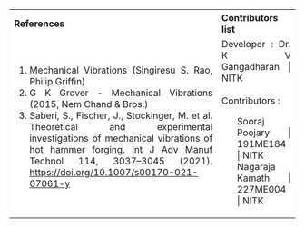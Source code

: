 <table style="text-align:justify;">
  <tr style="background-color: white">
    <th>References</th>
    <th>Contributors list</th>
  </tr>
  <tr style="background-color: white">
<td>
<ol>
<li>Mechanical Vibrations (Singiresu S. Rao, Philip Griffin)</li>
<li>G K Grover - Mechanical Vibrations (2015, Nem Chand & Bros.) </li>
<li>Saberi, S., Fischer, J., Stockinger, M. et al. Theoretical and experimental investigations of mechanical vibrations of hot hammer forging. Int J Adv Manuf Technol 114, 3037–3045 (2021). <a href="https://doi.org/10.1007/s00170-021-07061-y">https://doi.org/10.1007/s00170-021-07061-y</a></li>
</ol>
</td>
<td>Developer : Dr. K V Gangadharan | NITK</br></br>
Contributors :
<ul style="list-style-type: none;">
<li> Sooraj Poojary | 191ME184 | NITK</li>
<li> Nagaraja Kamath | 227ME004 | NITK </li>

</ul></td>
  </tr>
</table>
